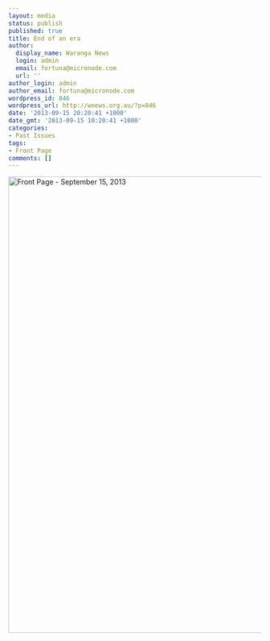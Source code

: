 ```yaml
---
layout: media
status: publish
published: true
title: End of an era
author:
  display_name: Waranga News
  login: admin
  email: fortuna@micronode.com
  url: ''
author_login: admin
author_email: fortuna@micronode.com
wordpress_id: 846
wordpress_url: http://wnews.org.au/?p=846
date: '2013-09-15 20:20:41 +1000'
date_gmt: '2013-09-15 10:20:41 +1000'
categories:
- Past Issues
tags:
- Front Page
comments: []
---
```


<a href="{{ site.url }}/images/2013/09/frontpage-20130915.pdf"><img class="alignnone size-full wp-image-844" alt="Front Page - September 15, 2013" src="{{ site.url }}/images/2013/09/frontpage-20130915.png" width="624" height="907" /></a>
